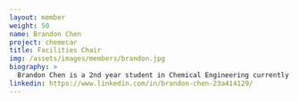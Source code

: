 ```yaml
---
layout: member
weight: 50
name: Brandon Chen
project: chemecar
title: Facilities Chair
img: /assets/images/members/brandon.jpg
biography: >
  Brandon Chen is a 2nd year student in Chemical Engineering currently on a Co-op term. In his second year on the Chem-E Car team, Brandon is leading the  Senior Laboratory team in designing a new timing mechanism using safer, more economical chemicals. Brandon is also an active member of the Algae team, where he focuses on extraction of chemicals from algae. When he's not working in the lab, Brandon is trying to predict the weather. 
linkedin: https://www.linkedin.com/in/brandon-chen-23a414129/
---
```


